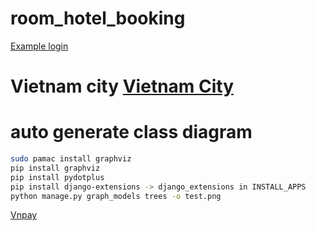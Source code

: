 # room_hotel_booking
[Example login](https://www.geeksforgeeks.org/django-sign-up-and-login-with-confirmation-email-python/)

# Vietnam city  [Vietnam City](https://github.com/sunshine-tech/VietnamProvinces)

# auto generate class diagram
```bash
sudo pamac install graphviz
pip install graphviz
pip install pydotplus
pip install django-extensions -> django_extensions in INSTALL_APPS
python manage.py graph_models trees -o test.png
```

[Vnpay](https://123code.net/a-cai-dat-vnpay-thanh-toan-online-tren-moi-truong-dev-9.html)
